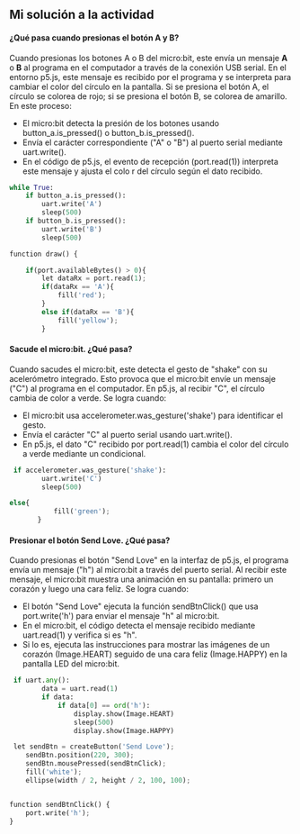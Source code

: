## Mi solución a la actividad 

#### ¿Qué pasa cuando presionas el botón A y B?

Cuando presionas los botones A o B del micro:bit, este envía un mensaje **A** o **B** al programa en el computador a través de la conexión USB serial. En el entorno p5.js, este mensaje es recibido por el programa y se interpreta para cambiar el color del círculo en la pantalla. Si se presiona el botón A, el círculo se colorea de rojo; si se presiona el botón B, se colorea de amarillo. En este proceso:   

- El micro:bit detecta la presión de los botones usando button_a.is_pressed() o button_b.is_pressed().
- Envía el carácter correspondiente ("A" o "B") al puerto serial mediante uart.write().
- En el código de p5.js, el evento de recepción (port.read(1)) interpreta este mensaje y ajusta el colo  r del círculo según el dato recibido.
``` py
while True: 
    if button_a.is_pressed():
        uart.write('A')
        sleep(500)
    if button_b.is_pressed():
        uart.write('B')
        sleep(500)
```

``` py
function draw() {

    if(port.availableBytes() > 0){
        let dataRx = port.read(1);
        if(dataRx == 'A'){
            fill('red');
        }
        else if(dataRx == 'B'){
            fill('yellow');
        }
```
#### Sacude el micro:bit. ¿Qué pasa?

Cuando sacudes el micro:bit, este detecta el gesto de "shake" con su acelerómetro integrado. Esto provoca que el micro:bit envíe un mensaje ("C") al programa en el computador. En p5.js, al recibir "C", el círculo cambia de color a verde. Se logra cuando:

- El micro:bit usa accelerometer.was_gesture('shake') para identificar el gesto.
- Envía el carácter "C" al puerto serial usando uart.write().
- En p5.js, el dato "C" recibido por port.read(1) cambia el color del círculo a verde mediante un condicional.

``` py
 if accelerometer.was_gesture('shake'):
        uart.write('C')
        sleep(500)
```
 ``` py
else{
            fill('green');
        }
```

#### Presionar el botón Send Love. ¿Qué pasa?

Cuando presionas el botón "Send Love" en la interfaz de p5.js, el programa envía un mensaje ("h") al micro:bit a través del puerto serial. Al recibir este mensaje, el micro:bit muestra una animación en su pantalla: primero un corazón y luego una cara feliz. Se logra cuando:

- El botón "Send Love" ejecuta la función sendBtnClick() que usa port.write('h') para enviar el mensaje "h" al micro:bit.
- En el micro:bit, el código detecta el mensaje recibido mediante uart.read(1) y verifica si es "h".
- Si lo es, ejecuta las instrucciones para mostrar las imágenes de un corazón (Image.HEART) seguido de una cara feliz (Image.HAPPY) en la pantalla LED del micro:bit.

``` py
 if uart.any():
        data = uart.read(1)
        if data:
            if data[0] == ord('h'):
                display.show(Image.HEART)
                sleep(500)
                display.show(Image.HAPPY)
```
``` py
 let sendBtn = createButton('Send Love');
    sendBtn.position(220, 300);
    sendBtn.mousePressed(sendBtnClick);
    fill('white');
    ellipse(width / 2, height / 2, 100, 100);
```

``` py

function sendBtnClick() {
    port.write('h');
}

```
